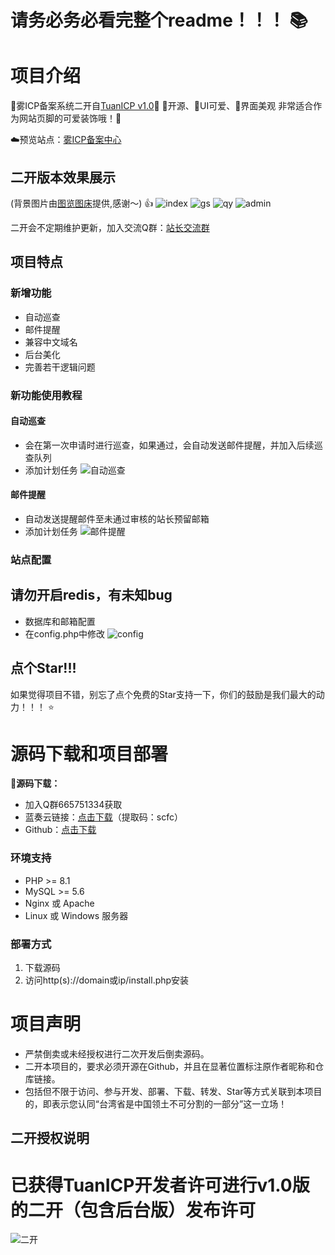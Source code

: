 # 请务必务必看完整个readme！！！ 📚

# 项目介绍
🌠雾ICP备案系统二开自[TuanICP v1.0](https://github.com/yuntuanzi/TuanICP)🌟
💖开源、🩷UI可爱、🩵界面美观
非常适合作为网站页脚的可爱装饰哦！🎈

☁️预览站点：[雾ICP备案中心](https://icp.scfc.top/)

## 二开版本效果展示
(背景图片由[图览图床](https://tulan.cyou/)提供,感谢～) 👍
![index](https://github.com/user-attachments/assets/3ab52069-e189-43ca-a21c-dc4f022dc968)
![gs](https://github.com/user-attachments/assets/5900970a-089f-44ca-a079-64da7dd9bdc6)
![qy](https://github.com/user-attachments/assets/b0fd2fae-ec5b-45b4-b1e3-5fbd38645149)
![admin](https://github.com/user-attachments/assets/29d17032-4d67-4c40-bb73-568bb2b8be7c)


二开会不定期维护更新，加入交流Q群：[站长交流群](https://qm.qq.com/q/itnrafWpXi)

## 项目特点
### 新增功能
- 自动巡查
- 邮件提醒
- 兼容中文域名
- 后台美化
- 完善若干逻辑问题
### 新功能使用教程
#### 自动巡查
- 会在第一次申请时进行巡查，如果通过，会自动发送邮件提醒，并加入后续巡查队列
- 添加计划任务
![自动巡查](https://github.com/user-attachments/assets/95927c4d-e1ef-487f-af80-48ae121540ee)
#### 邮件提醒
- 自动发送提醒邮件至未通过审核的站长预留邮箱
- 添加计划任务
![邮件提醒](https://github.com/user-attachments/assets/812609b2-19e7-4f59-83b3-30b98cb0adb0)

### 站点配置
## 请勿开启redis，有未知bug
- 数据库和邮箱配置
- 在config.php中修改
![config](https://github.com/user-attachments/assets/4570f633-ecc5-4afa-9085-cd31211b80d9)

## 点个Star!!!
如果觉得项目不错，别忘了点个免费的Star支持一下，你们的鼓励是我们最大的动力！！！ ⭐️

# 源码下载和项目部署
**🧡源码下载：** 
- 加入Q群665751334获取
- 蓝奏云链接：[点击下载](https://t-bu.cn/b00b4mwnpe)（提取码：scfc）
- Github：[点击下载](https://github.com/wugov/WuICP/releases/tag/v1.0.7r1)

### 环境支持
- PHP >= 8.1
- MySQL >= 5.6
- Nginx 或 Apache
- Linux 或 Windows 服务器
  
### 部署方式
1. 下载源码
2. 访问http(s)://domain或ip/install.php安装
# 项目声明
- 严禁倒卖或未经授权进行二次开发后倒卖源码。
- 二开本项目的，要求必须开源在Github，并且在显著位置标注原作者昵称和仓库链接。
- 包括但不限于访问、参与开发、部署、下载、转发、Star等方式关联到本项目的，即表示您认同“台湾省是中国领土不可分割的一部分”这一立场！
## 二开授权说明
# 已获得TuanICP开发者许可进行v1.0版的二开（包含后台版）发布许可
![二开](https://github.com/user-attachments/assets/6dc694ab-b438-479e-9c84-44734a9988f5)
